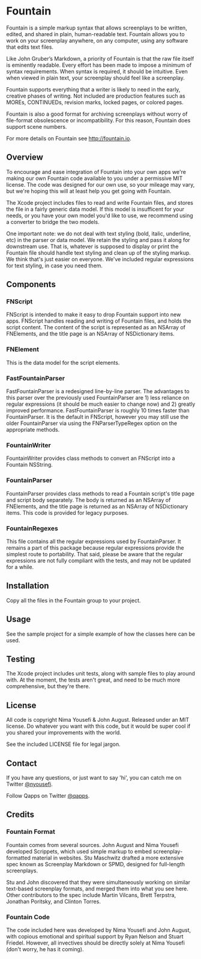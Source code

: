# Fountain

Fountain is a simple markup syntax that allows screenplays to be written, edited, and shared in plain, human-readable text. Fountain allows you to work on your screenplay anywhere, on any computer, using any software that edits text files.

Like John Gruber’s Markdown, a priority of Fountain is that the raw file itself is eminently readable. Every effort has been made to impose a minimum of syntax requirements. When syntax is required, it should be intuitive. Even when viewed in plain text, your screenplay should feel like a screenplay.

Fountain supports everything that a writer is likely to need in the early, creative phases of writing. Not included are production features such as MOREs, CONTINUEDs, revision marks, locked pages, or colored pages.

Fountain is also a good format for archiving screenplays without worry of file-format obsolescence or incompatibility. For this reason, Fountain does support scene numbers.

For more details on Fountain see http://fountain.io.

## Overview

To encourage and ease integration of Fountain into your own apps we're making our own Fountain code available to you under a permissive MIT license. The code was designed for our own use, so your mileage may vary, but we're hoping this will at least help you get going with Fountain.

The Xcode project includes files to read and write Fountain files, and stores the file in a fairly generic data model. If this model is insufficent for your needs, or you have your own model you'd like to use, we recommend using a converter to bridge the two models.

One important note: we do not deal with text styling (bold, italic, underline, etc) in the parser or data model. We retain the styling and pass it along for downstream use. That is, whatever is supposed to display or print the Fountain file should handle text styling and clean up of the styling markup. We think that's just easier on everyone. We've included regular expressions for text styling, in case you need them.

## Components

### FNScript

FNScript is intended to make it easy to drop Fountain support into new apps. FNScript handles reading and writing of Fountain files, and holds the script content. The content of the script is represented as an NSArray of FNElements, and the title page is an NSArray of NSDictionary items.

### FNElement

This is the data model for the script elements.

### FastFountainParser

FastFountainParser is a redesigned line-by-line parser. The advantages to this parser over the previously used FountainParser are 1) less reliance on regular expressions (it should be much easier to change now) and 2) greatly improved performance. FastFountainParser is roughly 10 times faster than FountainParser. It is the default in FNScript, however you may still use the older FountainParser via using the FNParserTypeRegex option on the appropriate methods.

### FountainWriter

FountainWriter provides class methods to convert an FNScript into a Fountain NSString.

### FountainParser

FountainParser provides class methods to read a Fountain script's title page and script body separately. The body is returned as an NSArray of FNElements, and the title page is returned as an NSArray of NSDictionary items. This code is provided for legacy purposes.

### FountainRegexes

This file contains all the regular expressions used by FountainParser. It remains a part of this package because regular expressions provide the simplest route to portability. That said, please be aware that the regular expressions are not fully compliant with the tests, and may not be updated for a while.

## Installation

Copy all the files in the Fountain group to your project.

## Usage

See the sample project for a simple example of how the classes here can be used.

## Testing

The Xcode project includes unit tests, along with sample files to play around with. At the moment, the tests aren't great, and need to be much more comprehensive, but they're there.

## License

All code is copyright Nima Yousefi &amp; John August. Released under an MIT license. Do whatever you want with this code, but it would be super cool if you shared your improvements with the world.

See the included LICENSE file for legal jargon.

## Contact

If you have any questions, or just want to say 'hi', you can catch me on Twitter [@nyousefi](http://twitter.com/nyousefi).

Follow Qapps on Twitter [@qapps](http://twitter.com/qapps).


## Credits

### Fountain Format

Fountain comes from several sources. John August and Nima Yousefi developed Scrippets, which used simple markup to embed screenplay-formatted material in websites. Stu Maschwitz drafted a more extensive spec known as Screenplay Markdown or SPMD, designed for full-length screenplays.

Stu and John discovered that they were simultaneously working on similar text-based screenplay formats, and merged them into what you see here. Other contributors to the spec include Martin Vilcans, Brett Terpstra, Jonathan Poritsky, and Clinton Torres.

### Fountain Code

The code included here was developed by Nima Yousefi and John August, with copious emotional and spiritual support by Ryan Nelson and Stuart Friedel. However, all invectives should be directly solely at Nima Yousefi (don't worry, he has it coming).